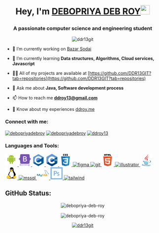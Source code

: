 # <p align="center"> Hey, I'm [DEBOPRIYA DEB ROY](https://ddroy.me)<img src="https://raw.githubusercontent.com/aemmadi/aemmadi/master/wave.gif" width="30px" height="30px">
<h3 align="center">A passionate computer science and engineering student</h3>
<p align="center"> <img src="https://komarev.com/ghpvc/?username=ddr13git&label=Profile%20views&color=0e75b6&style=flat" alt="ddr13git" /> </p>


- 🔭 I’m currently working on [Bazar Sodai](https://github.com/DDR13GIT/BazarSodai)

- 🌱 I’m currently learning **Data structures, Algorithms, Cloud services, Javascript**

- 👨‍💻 All of my projects are available at [https://github.com/DDR13GIT?tab=repositories](https://github.com/DDR13GIT?tab=repositories)

- 💬 Ask me about **Java, Software development process**

- 📫 How to reach me **ddroy13@gmail.com**

- 📄 Know about my experiences [ddroy.me](ddroy.me)

<h3 align="left">Connect with me:</h3>
<p align="left">
<a href="https://twitter.com/debopriyadebroy" target="blank"><img align="center" src="https://raw.githubusercontent.com/rahuldkjain/github-profile-readme-generator/master/src/images/icons/Social/twitter.svg" alt="debopriyadebroy" height="30" width="40" /></a>
<a href="https://linkedin.com/in/debopriyadebroy" target="blank"><img align="center" src="https://raw.githubusercontent.com/rahuldkjain/github-profile-readme-generator/master/src/images/icons/Social/linked-in-alt.svg" alt="debopriyadebroy" height="30" width="40" /></a>
<a href="https://www.leetcode.com/ddroy13" target="blank"><img align="center" src="https://raw.githubusercontent.com/rahuldkjain/github-profile-readme-generator/master/src/images/icons/Social/leet-code.svg" alt="ddroy13" height="30" width="40" /></a>
</p>

<h3 align="left">Languages and Tools:</h3>
<p align="left"> <a href="https://developer.android.com" target="_blank" rel="noreferrer"> <img src="https://raw.githubusercontent.com/devicons/devicon/master/icons/android/android-original-wordmark.svg" alt="android" width="40" height="40"/> </a> <a href="https://getbootstrap.com" target="_blank" rel="noreferrer"> <img src="https://raw.githubusercontent.com/devicons/devicon/master/icons/bootstrap/bootstrap-plain-wordmark.svg" alt="bootstrap" width="40" height="40"/> </a> <a href="https://www.cprogramming.com/" target="_blank" rel="noreferrer"> <img src="https://raw.githubusercontent.com/devicons/devicon/master/icons/c/c-original.svg" alt="c" width="40" height="40"/> </a> <a href="https://www.w3schools.com/cpp/" target="_blank" rel="noreferrer"> <img src="https://raw.githubusercontent.com/devicons/devicon/master/icons/cplusplus/cplusplus-original.svg" alt="cplusplus" width="40" height="40"/> </a> <a href="https://www.w3schools.com/css/" target="_blank" rel="noreferrer"> <img src="https://raw.githubusercontent.com/devicons/devicon/master/icons/css3/css3-original-wordmark.svg" alt="css3" width="40" height="40"/> </a> <a href="https://www.figma.com/" target="_blank" rel="noreferrer"> <img src="https://www.vectorlogo.zone/logos/figma/figma-icon.svg" alt="figma" width="40" height="40"/> </a> <a href="https://git-scm.com/" target="_blank" rel="noreferrer"> <img src="https://www.vectorlogo.zone/logos/git-scm/git-scm-icon.svg" alt="git" width="40" height="40"/> </a> <a href="https://www.w3.org/html/" target="_blank" rel="noreferrer"> <img src="https://raw.githubusercontent.com/devicons/devicon/master/icons/html5/html5-original-wordmark.svg" alt="html5" width="40" height="40"/> </a> <a href="https://www.adobe.com/in/products/illustrator.html" target="_blank" rel="noreferrer"> <img src="https://www.vectorlogo.zone/logos/adobe_illustrator/adobe_illustrator-icon.svg" alt="illustrator" width="40" height="40"/> </a> <a href="https://www.java.com" target="_blank" rel="noreferrer"> <img src="https://raw.githubusercontent.com/devicons/devicon/master/icons/java/java-original.svg" alt="java" width="40" height="40"/> </a> <a href="https://www.linux.org/" target="_blank" rel="noreferrer"> <img src="https://raw.githubusercontent.com/devicons/devicon/master/icons/linux/linux-original.svg" alt="linux" width="40" height="40"/> </a> <a href="https://www.microsoft.com/en-us/sql-server" target="_blank" rel="noreferrer"> <img src="https://www.svgrepo.com/show/303229/microsoft-sql-server-logo.svg" alt="mssql" width="40" height="40"/> </a> <a href="https://www.mysql.com/" target="_blank" rel="noreferrer"> <img src="https://raw.githubusercontent.com/devicons/devicon/master/icons/mysql/mysql-original-wordmark.svg" alt="mysql" width="40" height="40"/> </a> <a href="https://www.photoshop.com/en" target="_blank" rel="noreferrer"> <img src="https://raw.githubusercontent.com/devicons/devicon/master/icons/photoshop/photoshop-line.svg" alt="photoshop" width="40" height="40"/> </a> <a href="https://tailwindcss.com/" target="_blank" rel="noreferrer"> <img src="https://www.vectorlogo.zone/logos/tailwindcss/tailwindcss-icon.svg" alt="tailwind" width="40" height="40"/> </a> </p>

## GitHub Status:
<p align="center"> <img align="center" src="https://github-readme-stats.vercel.app/api?username=ddr13git&show_icons=true&hide_border=true&bg_color=00000000&text_color=3498db&hide=issues" alt="debopriya-deb-roy" /> 
<p align="center"> <img align="center" src="https://github-readme-streak-stats.herokuapp.com?user=ddr13git&theme=tokyonight_duo&hide_border=true&background=DD272700&fire=FF0000&ring=FF5403&currStreakNum=FF3A13" alt="debopriya-deb-roy" />


<p align="center"> <a href="https://github.com/ryo-ma/github-profile-trophy"><img src="https://github-profile-trophy.vercel.app/?username=ddr13git" alt="ddr13git" /></a> </p>
